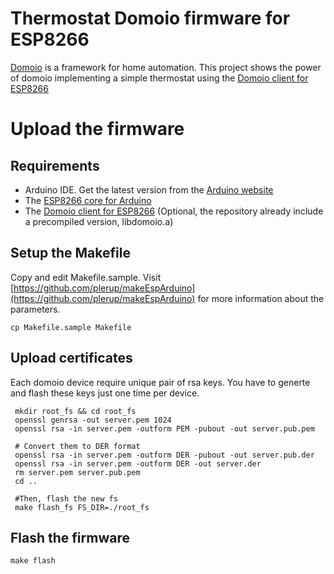 Thermostat Domoio firmware for ESP8266
===========================================
[Domoio](https://domoio.com) is a framework for home automation. This project shows the power of domoio implementing a simple thermostat using the [Domoio client for ESP8266](https://github.com/domoio-os/domoio_esp8266)

# Upload the firmware
## Requirements
- Arduino IDE. Get the latest version from the [Arduino website](http://www.arduino.cc/en/main/software)
- The [ESP8266 core for Arduino](https://github.com/esp8266/Arduino)
- The [Domoio client for ESP8266](https://github.com/domoio-os/domoio_esp8266) (Optional, the repository already include a precompiled version, libdomoio.a)

## Setup the Makefile
Copy and edit Makefile.sample. Visit [https://github.com/plerup/makeEspArduino](https://github.com/plerup/makeEspArduino) for more information about the parameters.

    cp Makefile.sample Makefile

## Upload certificates
Each domoio device require unique pair of rsa keys. You have to generte and flash these keys just one time per device.


     mkdir root_fs && cd root_fs
     openssl genrsa -out server.pem 1024
     openssl rsa -in server.pem -outform PEM -pubout -out server.pub.pem

     # Convert them to DER format
     openssl rsa -in server.pem -outform DER -pubout -out server.pub.der
     openssl rsa -in server.pem -outform DER -out server.der
     rm server.pem server.pub.pem
     cd ..

     #Then, flash the new fs
     make flash_fs FS_DIR=./root_fs


## Flash the firmware

    make flash
